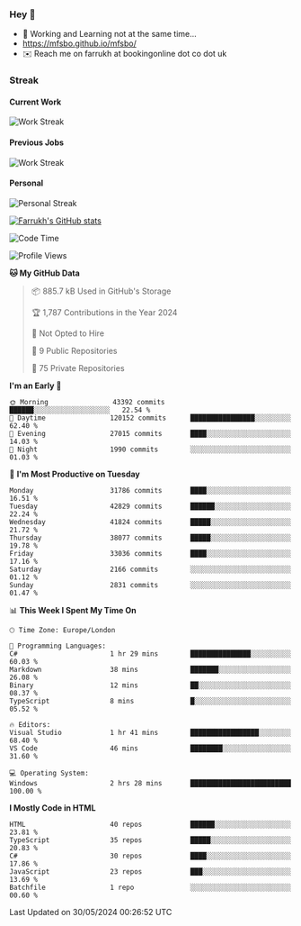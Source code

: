 ### Hey 👋

- 🏃 Working and Learning not at the same time...
- https://mfsbo.github.io/mfsbo/
- ✉️ Reach me on farrukh at bookingonline dot co dot uk

### Streak
#### Current Work
![Work Streak](https://streak-stats.demolab.com/?user=mfsbo)
#### Previous Jobs
![Work Streak](https://streak-stats.demolab.com/?user=farrukhcw)
#### Personal
![Personal Streak](https://streak-stats.demolab.com/?user=farrukhsubhani)

[![Farrukh's GitHub stats](https://github-readme-stats.vercel.app/api?username=mfsbo&hide=stars&count_private=true)](https://github.com/mfsbo/)

<!--START_SECTION:waka-->
![Code Time](http://img.shields.io/badge/Code%20Time-628%20hrs%2040%20mins-blue)

![Profile Views](http://img.shields.io/badge/Profile%20Views-4-blue)

**🐱 My GitHub Data** 

> 📦 885.7 kB Used in GitHub's Storage 
 > 
> 🏆 1,787 Contributions in the Year 2024
 > 
> 🚫 Not Opted to Hire
 > 
> 📜 9 Public Repositories 
 > 
> 🔑 75 Private Repositories 
 > 
**I'm an Early 🐤** 

```text
🌞 Morning                43392 commits       ██████░░░░░░░░░░░░░░░░░░░   22.54 % 
🌆 Daytime                120152 commits      ████████████████░░░░░░░░░   62.40 % 
🌃 Evening                27015 commits       ████░░░░░░░░░░░░░░░░░░░░░   14.03 % 
🌙 Night                  1990 commits        ░░░░░░░░░░░░░░░░░░░░░░░░░   01.03 % 
```
📅 **I'm Most Productive on Tuesday** 

```text
Monday                   31786 commits       ████░░░░░░░░░░░░░░░░░░░░░   16.51 % 
Tuesday                  42829 commits       ██████░░░░░░░░░░░░░░░░░░░   22.24 % 
Wednesday                41824 commits       █████░░░░░░░░░░░░░░░░░░░░   21.72 % 
Thursday                 38077 commits       █████░░░░░░░░░░░░░░░░░░░░   19.78 % 
Friday                   33036 commits       ████░░░░░░░░░░░░░░░░░░░░░   17.16 % 
Saturday                 2166 commits        ░░░░░░░░░░░░░░░░░░░░░░░░░   01.12 % 
Sunday                   2831 commits        ░░░░░░░░░░░░░░░░░░░░░░░░░   01.47 % 
```


📊 **This Week I Spent My Time On** 

```text
🕑︎ Time Zone: Europe/London

💬 Programming Languages: 
C#                       1 hr 29 mins        ███████████████░░░░░░░░░░   60.03 % 
Markdown                 38 mins             ███████░░░░░░░░░░░░░░░░░░   26.08 % 
Binary                   12 mins             ██░░░░░░░░░░░░░░░░░░░░░░░   08.37 % 
TypeScript               8 mins              █░░░░░░░░░░░░░░░░░░░░░░░░   05.52 % 

🔥 Editors: 
Visual Studio            1 hr 41 mins        █████████████████░░░░░░░░   68.40 % 
VS Code                  46 mins             ████████░░░░░░░░░░░░░░░░░   31.60 % 

💻 Operating System: 
Windows                  2 hrs 28 mins       █████████████████████████   100.00 % 
```

**I Mostly Code in HTML** 

```text
HTML                     40 repos            ██████░░░░░░░░░░░░░░░░░░░   23.81 % 
TypeScript               35 repos            █████░░░░░░░░░░░░░░░░░░░░   20.83 % 
C#                       30 repos            ████░░░░░░░░░░░░░░░░░░░░░   17.86 % 
JavaScript               23 repos            ███░░░░░░░░░░░░░░░░░░░░░░   13.69 % 
Batchfile                1 repo              ░░░░░░░░░░░░░░░░░░░░░░░░░   00.60 % 
```




 Last Updated on 30/05/2024 00:26:52 UTC
<!--END_SECTION:waka-->
<!--
**mfsbo/mfsbo** is a ✨ _special_ ✨ repository because its `README.md` (this file) appears on your GitHub profile.

Here are some ideas to get you started:

- 🔭 I’m currently working on ...
- 🌱 I’m currently learning ...
- 👯 I’m looking to collaborate on ...
- 🤔 I’m looking for help with ...
- 💬 Ask me about ...
- 📫 How to reach me: ...
- 😄 Pronouns: ...
- ⚡ Fun fact: ...
-->
